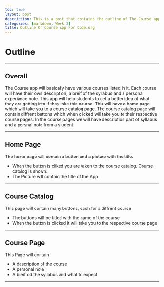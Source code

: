 ```yaml
---
toc: true
layout: post
description: This is a post that contains the outline of The Course app that Aditya and I made for APCSP
categories: [markdown, Week 3]
title: Outline Of Course App For Code.org
---
```


# Outline 

---

## Overall
The Course app will basically have various courses listed in it. Each course will have their own description, a breif of the syllabus and a personal experiance note. This app will help students to get a better idea of what they are getting into if they take this course. This will have a home page which will take you to a course catalog page. The course catalog page will contain diffrent buttons which when clicked will take you to their respective course pages. In the course pages we will have description part of syllabus and a persnal note from a student. 

---

## Home Page
The home page will contain a button and a picture with the title.
- When the button is cliked you are taken to the course catalog. Course catalog is shown.
- The Picture will contain the title of the App

---

## Course Catalog
This page will contain many buttons, each for a diffrent course
- The buttons will be titled with the name of the course
- When the button is clicked it will take you to the respective course page

---

## Course Page
This Page will contain
- A description of the course 
- A personal note 
- A breif od the syllabus and what to expect

---